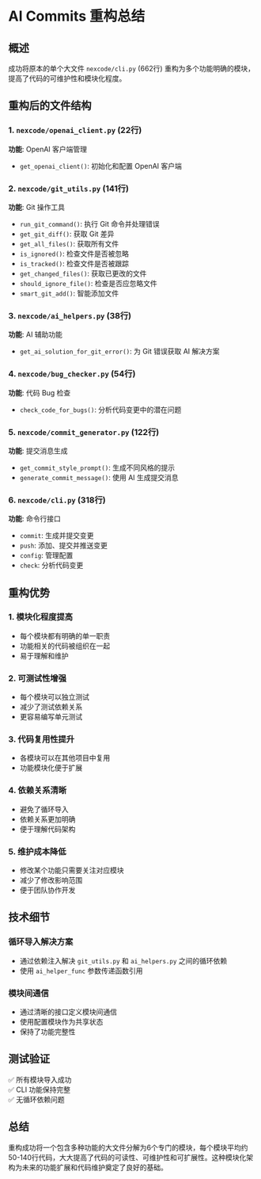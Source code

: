 # AI Commits 重构总结

## 概述
成功将原本的单个大文件 `nexcode/cli.py` (662行) 重构为多个功能明确的模块，提高了代码的可维护性和模块化程度。

## 重构后的文件结构

### 1. `nexcode/openai_client.py` (22行)
**功能**: OpenAI 客户端管理
- `get_openai_client()`: 初始化和配置 OpenAI 客户端

### 2. `nexcode/git_utils.py` (141行)  
**功能**: Git 操作工具
- `run_git_command()`: 执行 Git 命令并处理错误
- `get_git_diff()`: 获取 Git 差异
- `get_all_files()`: 获取所有文件
- `is_ignored()`: 检查文件是否被忽略
- `is_tracked()`: 检查文件是否被跟踪
- `get_changed_files()`: 获取已更改的文件
- `should_ignore_file()`: 检查是否应忽略文件
- `smart_git_add()`: 智能添加文件

### 3. `nexcode/ai_helpers.py` (38行)
**功能**: AI 辅助功能
- `get_ai_solution_for_git_error()`: 为 Git 错误获取 AI 解决方案

### 4. `nexcode/bug_checker.py` (54行)
**功能**: 代码 Bug 检查
- `check_code_for_bugs()`: 分析代码变更中的潜在问题

### 5. `nexcode/commit_generator.py` (122行)
**功能**: 提交消息生成
- `get_commit_style_prompt()`: 生成不同风格的提示
- `generate_commit_message()`: 使用 AI 生成提交消息

### 6. `nexcode/cli.py` (318行)
**功能**: 命令行接口
- `commit`: 生成并提交变更
- `push`: 添加、提交并推送变更
- `config`: 管理配置
- `check`: 分析代码变更

## 重构优势

### 1. **模块化程度提高**
- 每个模块都有明确的单一职责
- 功能相关的代码被组织在一起
- 易于理解和维护

### 2. **可测试性增强**
- 每个模块可以独立测试
- 减少了测试依赖关系
- 更容易编写单元测试

### 3. **代码复用性提升**
- 各模块可以在其他项目中复用
- 功能模块化便于扩展

### 4. **依赖关系清晰**
- 避免了循环导入
- 依赖关系更加明确
- 便于理解代码架构

### 5. **维护成本降低**
- 修改某个功能只需要关注对应模块
- 减少了修改影响范围
- 便于团队协作开发

## 技术细节

### 循环导入解决方案
- 通过依赖注入解决 `git_utils.py` 和 `ai_helpers.py` 之间的循环依赖
- 使用 `ai_helper_func` 参数传递函数引用

### 模块间通信
- 通过清晰的接口定义模块间通信
- 使用配置模块作为共享状态
- 保持了功能完整性

## 测试验证
✅ 所有模块导入成功  
✅ CLI 功能保持完整  
✅ 无循环依赖问题  

## 总结
重构成功将一个包含多种功能的大文件分解为6个专门的模块，每个模块平均约50-140行代码，大大提高了代码的可读性、可维护性和可扩展性。这种模块化架构为未来的功能扩展和代码维护奠定了良好的基础。 